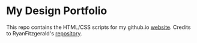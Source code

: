 # My Design Portfolio

This repo contains the HTML/CSS scripts for my github.io [website](https://angelaaye.github.io/). 
Credits to RyanFitzgerald's [repository](https://github.com/RyanFitzgerald/devportfolio).

